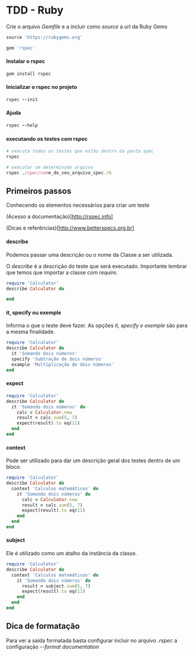 # TDD - Ruby
Crie o arquivo _Gemfile_ e a incluir como _source_ a url da Ruby Gems
```ruby
source 'https://rubygems.org'

gem 'rspec'
```

#### Instalar o rspec
```ruby
gem install rspec
```

#### Inicializar o rspec no projeto
```ruby
rspec --init
```

#### Ajuda
```ruby
rspec --help
```

#### executando os testes com rspec
```ruby
# executa todos os testes que estão dentro da pasta spec
rspec

# executar um determinado arquivo
rspec ./spec/nome_do_seu_arquivo_spec.rb
```

## Primeiros passos
Conhecendo os elementos necessários para criar um teste

(Acesso a documentação)[http://rspec.info]

(Dicas e referências)[http://www.betterspecs.org.br]

#### describe
Podemos passar uma descrição ou o nome da Classe a ser utilizada.

O *_describe_* é a descrição do teste que será executado. Importante lembrar que temos que importar a classe com _*require*_.

```ruby
require 'Calculator'
describe Calculator do

end
```

#### it, specify ou exemple
Informa o que o teste deve fazer. As opções _it, specify e exemple_ são para a mesma finalidade.

```ruby
require 'Calculator'
describe Calculator do
  it 'Somando dois números'
  specify 'Subtração de dois números'
  example 'Multiplicação de dois números'
end
```

#### expect
```ruby
require 'Calculator'
describe Calculator do
  it 'Somando dois números' do
    calc = Calculator.new
    result = calc.sum(5, 7)
    expect(result).to eq(11)
  end
end
```

#### context
Pode ser utilizado para dar um descrição geral dos testes dentro de um bloco.

```ruby
require 'Calculator'
describe Calculator do
  context 'Calculos matemáticos' do
    it 'Somando dois números' do
      calc = Calculator.new
      result = calc.sum(5, 7)
      expect(result).to eq(11)
    end
  end
end
```

#### subject
Ele é utilizado como um atalho da instância da classe.

```ruby
require 'Calculator'
describe Calculator do
  context 'Calculos matemáticos' do
    it 'Somando dois números' do
      result = subject.sum(5, 7)
      expect(result).to eq(11)
    end
  end
end
```

## Dica de formatação
Para ver a saída formatada basta configurar incluir no arquivo _.rspec_ a configuração _--format documentation_

